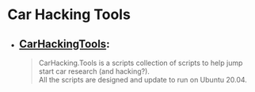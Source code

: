 # Car Hacking Tools
- ## [CarHackingTools](https://github.com/jgamblin/CarHackingTools): 
  > CarHacking.Tools is a scripts collection of scripts to help jump start car research (and hacking?). <br> All the scripts are designed and update to run on Ubuntu 20.04.


